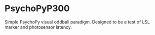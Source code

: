 # PsychoPyP300
Simple PsychoPy visual oddball paradigm. Designed to be a test of LSL marker and photosensor latency.
